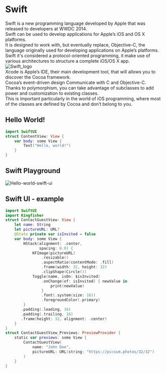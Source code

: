 # Swift
Swift is a new programming language developed by Apple that was released to developers at WWDC 2014.</br>
Swift can be used to develop applications for Apple’s iOS and OS X platforms.</br>
It is designed to work with, but eventually replace, Objective-C, the language originally used for developing applications on Apple’s platforms.</br>
Swift it's considered a protocol-oriented programming, it make use of various architectures to structure a complete iOS/OS X app.</br>
![Swift_logo](https://github.com/danielurra/Swift/assets/51704179/a211c946-ee31-4413-951e-f9019b7ab276)</br>
Xcode is Apple’s IDE, their main development tool, that will allows you to discover the Cocoa framework.</br>
Cocoa’s event-driven design Communicate with C and Objective-C.</br>
Thanks to polymorphism, you can take advantage of subclasses to add power and customization to existing classes.</br>
This is important particularly in the world of iOS programming, where most of the classes are defined by Cocoa and don’t belong to you.</br>
## Hello World!
```swift
import SwiftUI
struct ContentView: View {
    var body: some View {
        Text("Hello, world!")
    }
}
```
## Swift Playground
![Hello-world-swift-ui](https://github.com/danielurra/Swift/assets/51704179/4f2b778b-7b76-46ff-a5b4-4991d58e8096)</b>
## Swift UI - example
```swift
import SwiftUI
import Kingfisher
struct ContactGuestView: View {
    let name: String
    let pictureURL: URL?
    @State private var isInvited = false
    var body: some View {
        HStack(alignment: .center,
               spacing: 8.0) {
            KFImage(pictureURL)
                .resizable()
                .aspectRatio(contentMode: .fill)
                .frame(width: 32, height: 32)
                .clipShape(Circle())
            Toggle(name, isOn: $isInvited)
                .onChange(of: isInvited) { newValue in
                    print(newValue)
                }
                .font(.system(size: 16))
                .foregroundColor(.primary)
        }
       .padding(.leading, 16)
       .padding(.trailing, 16)
       .frame(height: 32, alignment: .center)
    }
}
struct ContactGuestView_Previews: PreviewProvider {
    static var previews: some View {
        ContactGuestView(
            name: "John Doe",
            pictureURL: URL(string: "https://picsum.photos/32/32")
        )
    }
}
```


